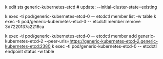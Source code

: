 k edit sts generic-kubernetes-etcd # update: --initial-cluster-state=existing

k exec -ti pod/generic-kubernetes-etcd-0 -- etcdctl member list -w table
k exec -ti pod/generic-kubernetes-etcd-0 -- etcdctl member remove 3d7220137a2218ca

k exec -ti pod/generic-kubernetes-etcd-0 -- etcdctl member add generic-kubernetes-etcd-2 --peer-urls=https://generic-kubernetes-etcd-2.generic-kubernetes-etcd:2380
k exec -ti pod/generic-kubernetes-etcd-0 -- etcdctl endpoint status -w table
